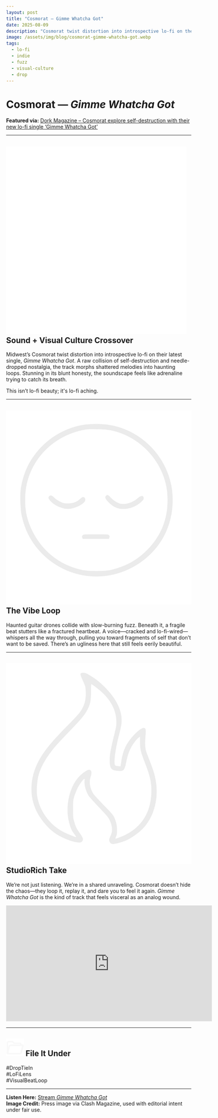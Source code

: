 ```yaml
---
layout: post
title: "Cosmorat — Gimme Whatcha Got"
date: 2025-08-09
description: "Cosmorat twist distortion into introspective lo-fi on their latest single — a raw collision of self-destruction and needle-dropped nostalgia."
image: /assets/img/blog/cosmorat-gimme-whatcha-got.webp
tags:
  - lo-fi
  - indie
  - fuzz
  - visual-culture
  - drop
---
```


# Cosmorat — _Gimme Whatcha Got_

**Featured via:** [Dork Magazine – Cosmorat explore self-destruction with their new lo-fi single ‘Gimme Whatcha Got’](https://readdork.com/news/cosmorat-gimme-whatcha-got/)

---

## <img src="/assets/ui/musicnote.svg" alt="Music Note icon" class="icon-sm" /> Sound + Visual Culture Crossover

Midwest’s Cosmorat twist distortion into introspective lo-fi on their latest single, _Gimme Whatcha Got_. A raw collision of self-destruction and needle-dropped nostalgia, the track morphs shattered melodies into haunting loops. Stunning in its blunt honesty, the soundscape feels like adrenaline trying to catch its breath.

This isn’t lo-fi beauty; it's lo-fi aching.

---

## <img src="/assets/ui/eyes-closed-face.svg" alt="Eyes Closed Face icon" class="icon-sm" /> The Vibe Loop

Haunted guitar drones collide with slow-burning fuzz. Beneath it, a fragile beat stutters like a fractured heartbeat. A voice—cracked and lo-fi-wired—whispers all the way through, pulling you toward fragments of self that don’t want to be saved. There’s an ugliness here that still feels eerily beautiful.

---

## <img src="/assets/ui/fire.svg" alt="Fire icon" class="icon-sm" /> StudioRich Take

We’re not just listening. We’re in a shared unraveling. Cosmorat doesn’t hide the chaos—they loop it, replay it, and dare you to feel it again. _Gimme Whatcha Got_ is the kind of track that feels visceral as an analog wound.

<iframe width="560" height="315" src="https://www.youtube.com/embed/Y6jdkIXqQTU?si=aov7wOnkHpKyykWV" title="YouTube video player" frameborder="0" allow="accelerometer; autoplay; clipboard-write; encrypted-media; gyroscope; picture-in-picture; web-share" referrerpolicy="strict-origin-when-cross-origin" allowfullscreen></iframe>

---

## <img src="/assets/ui/folder.svg" alt="Folder icon" class="icon-sm" /> File It Under

#DropTieIn  
#LoFiLens  
#VisualBeatLoop

---

**Listen Here:** [Stream _Gimme Whatcha Got_](https://readdork.com/news/cosmorat-gimme-whatcha-got/)  
**Image Credit:** Press image via Clash Magazine, used with editorial intent under fair use.
